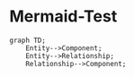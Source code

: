 # Mermaid-Test

```mermaid
graph TD;
    Entity-->Component;
    Entity-->Relationship;
    Relationship-->Component;
```
